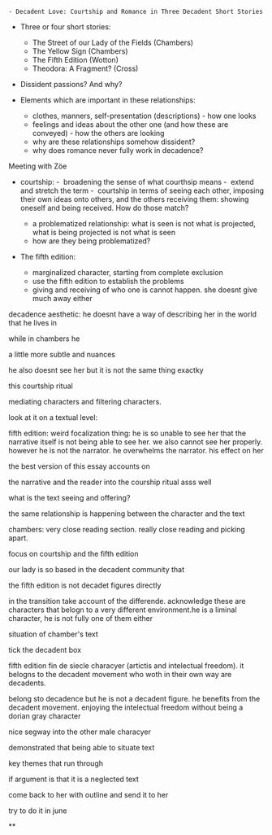 	- Decadent Love: Courtship and Romance in Three Decadent Short Stories
- Three or four short stories:
	- The Street of our Lady of the Fields (Chambers)
	- The Yellow Sign (Chambers)
	- The Fifth Edition (Wotton)
	- Theodora: A Fragment? (Cross)

- Dissident passions? And why?

- Elements which are important in these relationships:
	- clothes, manners, self-presentation (descriptions) - how one looks
	- feelings and ideas about the other one (and how these are conveyed) - how the others are looking
	- why are these relationships somehow dissident?
	- why does romance never fully work in decadence?

Meeting with Zöe

- courtship:
	-  broadening the sense of what courthsip means
	-  extend and stretch the term 
	-  courtship in terms of seeing each other, imposing their own ideas onto others, and the others receiving them: showing oneself and being received. How do those match?
	- a problematized relationship: what is seen is not what is projected, what is being projected is not what is seen
	- how are they being problematized?
 
- The fifth edition: 
	- marginalized character, starting from complete exclusion
	- use the fifth edition to establish the problems
	- giving and receiving of who one is cannot happen. she doesnt give much away either

  

decadence aesthetic: he doesnt have a way of describing her in the world that he lives in 

while in chambers he 

  

a little more subtle and nuances

he also doesnt see her but it is not the same thing exactky

  

this courtship ritual 

  

mediating characters and filtering characters.

look at it on a textual level:

fifth edition: weird focalization thing: he is so unable to see her that the narrative itself is not being able to see her. we also cannot see her properly. however he is not the narrator. he overwhelms the narrator. his effect on her 

  

the best version of this essay accounts on 

the narrative and the reader into the courship ritual asss well

  

what is the text seeing and offering?

the same relationship is happening between the character and the text

  

chambers: very close reading section. really close reading and picking apart.

  

focus on courtship and the fifth edition

  

our lady is so based in the decadent community that 

the fifth edition is not decadet figures directly

in the transition take account of the differende. acknowledge these are characters that belogn to a very different environment.he is a liminal character, he is not fully one of them either

situation of chamber's text

tick the decadent box 

  

fifth edition fin de siecle characyer (artictis and intelectual freedom). it belogns to the decadent movement who woth in their own way are decadents. 

  
  

belong sto decadence but he is not a decadent figure. he benefits from the decadent movement. enjoying the intelectual freedom without being a dorian gray character

  

nice segway into the other male characyer

  
  

demonstrated that being able to situate text

key themes that run through

if argument is that it is a neglected text 

  
  

come back to her with outline and send it to her 

  

try to do it in june

**